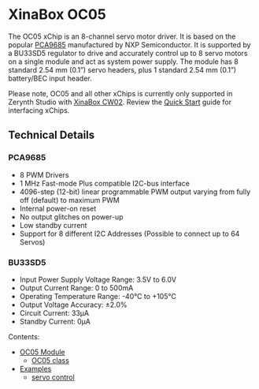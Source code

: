 # XinaBox OC05

The OC05 xChip is an 8-channel servo motor driver. It is based on the popular [PCA9685](https://www.nxp.com/products/analog/interfaces/ic-bus/ic-led-controllers/16-channel-12-bit-pwm-fm-plus-ic-bus-led-controller:PCA9685) manufactured by NXP Semiconductor. It is supported by a BU33SD5 regulator to drive and accurately control up to 8 servo motors on a single module and act as system power supply. The module has 8 standard 2.54 mm (0.1”) servo headers, plus 1 standard 2.54 mm (0.1”) battery/BEC input header.

Please note, OC05 and all other xChips is currently only supported in Zerynth Studio with [XinaBox CW02](https://docs.zerynth.com/latest/official/board.zerynth.xinabox_esp32/docs/index.html). Review the [Quick Start](https://wiki.xinabox.cc/Quick-Start) guide for interfacing xChips.

## Technical Details

### PCA9685


* 8 PWM Drivers
* 1 MHz Fast-mode Plus compatible I2C-bus interface
* 4096-step (12-bit) linear programmable PWM output varying from fully off (default) to maximum PWM
* Internal power-on reset
* No output glitches on power-up
* Low standby current
* Support for 8 different I2C Addresses (Possible to connect up to 64 Servos)

### BU33SD5


* Input Power Supply Voltage Range: 3.5V to 6.0V
* Output Current Range: 0 to 500mA
* Operating Temperature Range: -40℃ to +105℃
* Output Voltage Accuracy: ±2.0%
* Circuit Current: 33µA
* Standby Current: 0μA

<!-- The text you write here will appear in the first doc page. (This is just a comment, will not be rendered) -->
Contents:


* [OC05 Module](https://docs.zerynth.com/latest/official/lib.xinabox.oc05/docs/official_lib.xinabox.oc05_oc05.html)
    * [OC05 class](https://docs.zerynth.com/latest/official/lib.xinabox.oc05/docs/official_lib.xinabox.oc05_oc05.html#oc05-class)
* [Examples](https://docs.zerynth.com/latest/official/lib.xinabox.oc05/examples/examples.html)
    * [servo control](https://docs.zerynth.com/latest/official/lib.xinabox.oc05/examples/examples.html#servo-control)
